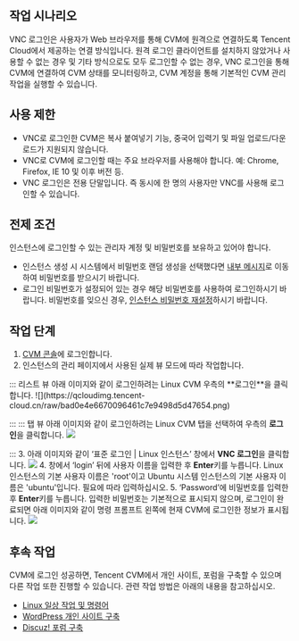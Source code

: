 ## 작업 시나리오

VNC 로그인은 사용자가 Web 브라우저를 통해 CVM에 원격으로 연결하도록 Tencent Cloud에서 제공하는 연결 방식입니다. 원격 로그인 클라이언트를 설치하지 않았거나 사용할 수 없는 경우 및 기타 방식으로도 모두 로그인할 수 없는 경우, VNC 로그인을 통해 CVM에 연결하여 CVM 상태를 모니터링하고, CVM 계정을 통해 기본적인 CVM 관리 작업을 실행할 수 있습니다.


## 사용 제한

- VNC로 로그인한 CVM은 복사 붙여넣기 기능, 중국어 입력기 및 파일 업로드/다운로드가 지원되지 않습니다.
- VNC로 CVM에 로그인할 때는 주요 브라우저를 사용해야 합니다. 예: Chrome, Firefox, IE 10 및 이후 버전 등.
- VNC 로그인은 전용 단말입니다. 즉 동시에 한 명의 사용자만 VNC를 사용해 로그인할 수 있습니다.

## 전제 조건
인스턴스에 로그인할 수 있는 관리자 계정 및 비밀번호를 보유하고 있어야 합니다.
- 인스턴스 생성 시 시스템에서 비밀번호 랜덤 생성을 선택했다면 [내부 메시지](https://console.cloud.tencent.com/message)로 이동하여 비밀번호를 받으시기 바랍니다.
- 로그인 비밀번호가 설정되어 있는 경우 해당 비밀번호를 사용하여 로그인하시기 바랍니다. 비밀번호를 잊으신 경우, [인스턴스 비밀번호 재설정](https://intl.cloud.tencent.com/document/product/213/16566)하시기 바랍니다.


## 작업 단계

1. [CVM 콘솔](https://console.cloud.tencent.com/cvm/index)에 로그인합니다.
2. 인스턴스의 관리 페이지에서 사용된 실제 뷰 모드에 따라 작업합니다.
<dx-tabs>
::: 리스트 뷰
아래 이미지와 같이 로그인하려는 Linux CVM 우측의 **로그인**을 클릭합니다.
![](https://qcloudimg.tencent-cloud.cn/raw/bad0e4e6670096461c7e9498d5d47654.png)

:::
::: 탭 뷰
아래 이미지와 같이 로그인하려는 Linux CVM 탭을 선택하여 우측의 **로그인**을 클릭합니다.
![](https://qcloudimg.tencent-cloud.cn/raw/2cdbf7a52ed228109fd1bc55a6ed1d6c.png)

:::
</dx-tabs>
3. 아래 이미지와 같이 ‘표준 로그인 | Linux 인스턴스’ 창에서 **VNC 로그인**을 클릭합니다.
![](https://main.qcloudimg.com/raw/1bd4877abc15d06adb8c54fc7ed1318e.png)
4. 창에서 ‘login’ 뒤에 사용자 이름을 입력한 후 **Enter**키를 누릅니다.
Linux 인스턴스의 기본 사용자 이름은 'root'이고 Ubuntu 시스템 인스턴스의 기본 사용자 이름은 'ubuntu'입니다. 필요에 따라 입력하십시오.
5. ‘Password’에 비밀번호를 입력한 후 **Enter**키를 누릅니다.
입력한 비밀번호는 기본적으로 표시되지 않으며, 로그인이 완료되면 아래 이미지와 같이 명령 프롬프트 왼쪽에 현재 CVM에 로그인한 정보가 표시됩니다.
![](https://main.qcloudimg.com/raw/03a8492f66e8342221858709b6068669.png)


## 후속 작업


CVM에 로그인 성공하면, Tencent CVM에서 개인 사이트, 포럼을 구축할 수 있으며 다른 작업 또한 진행할 수 있습니다. 관련 작업 방법은 아래의 내용을 참고하십시오.
-  [Linux 일상 작업 및 명령어](https://intl.cloud.tencent.com/document/product/213/2150) 
- [WordPress 개인 사이트 구축](https://intl.cloud.tencent.com/zh/document/product/213/8044)
- [Discuz! 포럼 구축](https://intl.cloud.tencent.com/zh/document/product/213/8043)

